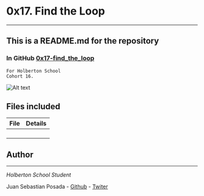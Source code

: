 # 0x17. Find the Loop
***
## This is a README.md for the repository
### In GitHub [0x17-find_the_loop]()
```
For Holberton School
Cohort 16.
```
![Alt text]()

## Files included

| File                 | Details                                    |
|--------------------- | ------------------------------------------ |
| []() |	       |
| []() |	       |
| []() |	       |
| []() |	       |

## Author
***
*Holberton School Student*

Juan Sebastian Posada  - [Github](https://github.com/Juansepo13) - [Twiter](https://twitter.com/@JuanSeb35904130)